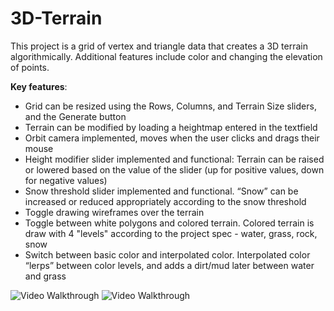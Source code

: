 # 3D-Terrain

This project is a grid of vertex and triangle data that creates a 3D terrain algorithmically. Additional features include color and changing the elevation of points.

**Key features**:
* Grid can be resized using the Rows, Columns, and Terrain Size sliders, and the Generate button
* Terrain can be modified by loading a heightmap entered in the textfield
* Orbit camera implemented, moves when the user clicks and drags their mouse
* Height modifier slider implemented and functional: Terrain can be raised or lowered based on the value of the slider (up for positive values, down for negative values)
* Snow threshold slider implemented and functional. “Snow” can be increased or reduced appropriately according to the snow threshold
* Toggle drawing wireframes over the terrain
* Toggle between white polygons and colored terrain. Colored terrain is draw with 4 "levels" according to the project spec - water, grass, rock, snow
* Switch between basic color and interpolated color. Interpolated color “lerps” between color levels, and adds a dirt/mud later between water and grass

<img src='https://imgur.com/a/2VqMRFB.gif' title='Video Walkthrough' width='' alt='Video Walkthrough' />
<img src='https://imgur.com/FUYPst5.gif' title='Video Walkthrough' width='' alt='Video Walkthrough' />
